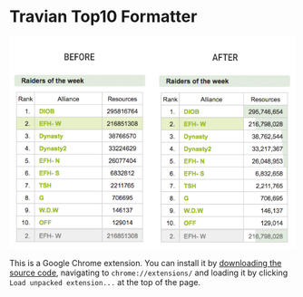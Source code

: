 # Travian Top10 Formatter

![screenshot](.github/before_after.png)

This is a Google Chrome extension. You can install it by [downloading the source code](https://github.com/dislick/travian-top-10-formatter/releases/tag/v1.0.0), navigating to `chrome://extensions/` and loading it by clicking `Load unpacked extension...` at the top of the page.
